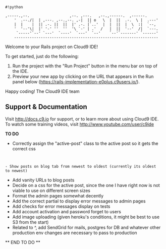 
```
#!python

,-----.,--.                  ,--. ,---.   ,--.,------.  ,------.
    '  .--./|  | ,---. ,--.,--. ,-|  || o   \  |  ||  .-.  \ |  .---'
    |  |    |  || .-. ||  ||  |' .-. |`..'  |  |  ||  |  \  :|  `--, 
    '  '--'\|  |' '-' ''  ''  '\ `-' | .'  /   |  ||  '--'  /|  `---.
     `-----'`--' `---'  `----'  `---'  `--'    `--'`-------' `------'
    ----------------------------------------------------------------- 
```



Welcome to your Rails project on Cloud9 IDE!

To get started, just do the following:

1. Run the project with the "Run Project" button in the menu bar on top of the IDE.
2. Preview your new app by clicking on the URL that appears in the Run panel below (https://rails-implementation-e0plus.c9users.io/).

Happy coding!
The Cloud9 IDE team


## Support & Documentation

Visit http://docs.c9.io for support, or to learn more about using Cloud9 IDE. 
To watch some training videos, visit http://www.youtube.com/user/c9ide



**TO DO**

- Correctly assign the "active-post" class to the active post so it gets the correct css

```


- Show posts on blog tab from newest to oldest (currently its oldest to newest)
```

- Add vanity URLs to blog posts
- Decide on a css for the active post, since the one I have right now is not viable to use on different screen sizes
- Format the admin pages somewhat decently
- Add the correct partial to display error messages to admin pages
- Add checks for error messages display on tests
- Add account activation and password forget to users
- Add image uploading (given heroku's conditions, it might be best to use S3 from the start)
- Related to ^, add SendGrid for mails, postgres for DB and whatever other production env changes are necessary to pass to production

** END TO DO **